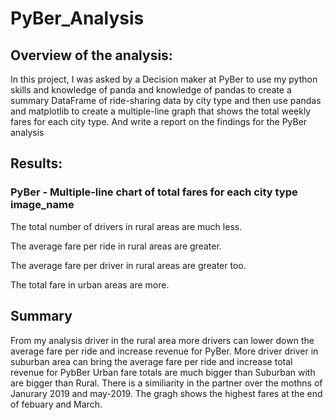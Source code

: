 # PyBer_Analysis


## Overview of the analysis:
In this project, I was asked by a Decision maker at PyBer to use my python skills and knowledge of panda and knowledge of pandas to create a summary DataFrame of ride-sharing data by city type and then use pandas and matplotlib to create a multiple-line graph that shows the total weekly fares for each city type. And write a report on the findings  for the PyBer analysis

## Results:
### PyBer - Multiple-line chart of total fares for each city type image_name

The total number of drivers in rural areas are much less.

The average fare per ride in rural areas are greater.

The average fare per driver in rural areas are greater too.

The total fare in urban areas are more.


## Summary
 From my analysis driver in the rural area more drivers can  lower down the average fare per ride and
increase revenue for PyBer. More driver driver in suburban area can bring the
average fare per ride and increase total revenue for PybBer 
Urban fare totals are much bigger than Suburban with are bigger than Rural.
There is a similiarity in the partner over the mothns of Janurary 2019 and may-2019.
The gragh shows the highest fares at the end of febuary and March. 
